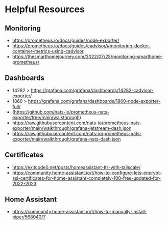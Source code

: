 # Helpful Resources


## Monitoring

- https://prometheus.io/docs/guides/node-exporter/
- https://prometheus.io/docs/guides/cadvisor/#monitoring-docker-container-metrics-using-cadvisor
- https://thesmarthomejourney.com/2022/07/25/monitoring-smarthome-prometheus/



## Dashboards 

- 14282 > https://grafana.com/grafana/dashboards/14282-cadvisor-exporter/
- 1860 > https://grafana.com/grafana/dashboards/1860-node-exporter-full/
- (https://github.com/nats-io/prometheus-nats-exporter/tree/main/walkthrough)
- https://raw.githubusercontent.com/nats-io/prometheus-nats-exporter/main/walkthrough/grafana-jetstream-dash.json
- https://raw.githubusercontent.com/nats-io/prometheus-nats-exporter/main/walkthrough/grafana-nats-dash.json


## Certificates

- https://exitcode0.net/posts/homeassistant-tls-with-tailscale/
- https://community.home-assistant.io/t/how-to-configure-lets-encrypt-ssl-certificates-for-home-assistant-completely-100-free-updated-for-2022-2023


## Home Assistant

- https://community.home-assistant.io/t/how-to-manually-install-piper/568040/7